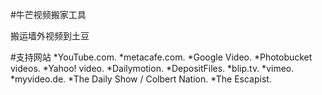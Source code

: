 #牛芒视频搬家工具

搬运墙外视频到土豆

#支持网站
*YouTube.com.
*metacafe.com.
*Google Video.
*Photobucket videos.
*Yahoo! video.
*Dailymotion.
*DepositFiles.
*blip.tv.
*vimeo.
*myvideo.de.
*The Daily Show / Colbert Nation.
*The Escapist.
